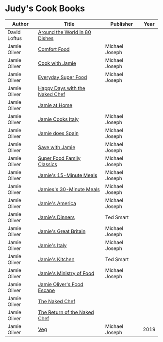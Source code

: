 # Judy's Cook Books

Author | Title | Publisher | Year
------ | ----- | --------- | ----
David Loftus | [Around the World in 80 Dishes]() | | 
Jamie Oliver | [Comfort Food]() | Michael Joseph | 
Jamie Oliver | [Cook with Jamie]() | Michael Joseph | 
Jamie Oliver | [Everyday Super Food]() | Michael Joseph | 
Jamie Oliver | [Happy Days with the Naked Chef]() | |
Jamie Oliver | [Jamie at Home]() | |
Jamie Oliver | [Jamie Cooks Italy]() | Michael Joseph | 
Jamie Oliver | [Jamie does Spain]() | Michael Joseph |
Jamie Oliver | [Save with Jamie]() | Michael Joseph |
Jamie Oliver | [Super Food Family Classics]() | Michael Joseph | 
Jamie Oliver | [Jamie's 15-Minute Meals]() | Michael Joseph |
Jamie Oliver | [Jamies's 30-Minute Meals]() | Michael Joseph | 
Jamie Oliver | [Jamie's America]() | Michael Joseph | 
Jamie Oliver | [Jamie's Dinners]() | Ted Smart |
Jamie Oliver | [Jamie's Great Britain]() | Michael Joseph | 
Jamie Oliver | [Jamie's Italy]() | Michael Joseph |
Jamie Oliver | [Jamie's Kitchen]() | Ted Smart |
Jamie Oliver | [Jamie's Ministry of Food]() | Michael Joseph |
Jamie Oliver | [Jamie Oliver's Food Escape]() | | 
Jamie Oliver | [The Naked Chef]() | | 
Jamie Oliver | [The Return of the Naked Chef]() | | 
Jamie Oliver | [Veg](https://www.amazon.co.uk/Veg-Easy-Delicious-Meals-Everyone/dp/0718187768/) | Michael Joseph | 2019
